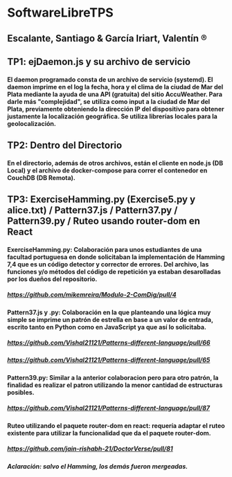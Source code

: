 # SoftwareLibreTPS
## Escalante, Santiago & García Iriart, Valentín ®
## TP1: ejDaemon.js y su archivo de servicio
#### El daemon programado consta de un archivo de servicio (systemd). El daemon imprime en el log la fecha, hora y el clima de la ciudad de Mar del Plata mediante la ayuda de una API (gratuita) del sitio AccuWeather. Para darle más "complejidad", se utiliza como input a la ciudad de Mar del Plata, previamente obteniendo la dirección IP del dispositivo para obtener justamente la localización geográfica. Se utiliza librerías locales para la geolocalización.

## TP2: Dentro del Directorio
#### En el directorio, además de otros archivos, están el cliente en node.js (DB Local) y el archivo de docker-compose para correr el contenedor en CouchDB (DB Remota).

## TP3: ExerciseHamming.py (Exercise5.py y alice.txt) / Pattern37.js / Pattern37.py / Pattern39.py / Ruteo usando router-dom en React
#### ExerciseHamming.py: Colaboración para unos estudiantes de una facultad portuguesa en donde solicitaban la implementación de Hamming 7,4 que es un código detector y corrector de errores. Del archivo, las funciones y/o métodos del código de repetición ya estaban desarolladas por los dueños del repositorio.
##### https://github.com/mikemreira/Modulo-2-ComDig/pull/4 
#### Pattern37.js y .py: Colaboración en la que planteando una lógica muy simple se imprime un patrón de estrella en base a un valor de entrada, escrito tanto en Python como en JavaScript ya que así lo solicitaba.
##### https://github.com/Vishal21121/Patterns-different-language/pull/66 
##### https://github.com/Vishal21121/Patterns-different-language/pull/65
#### Pattern39.py: Similar a la anterior colaboracion pero para otro patrón, la finalidad es realizar el patron utilizando la menor cantidad de estructuras posibles.
##### https://github.com/Vishal21121/Patterns-different-language/pull/87
#### Ruteo utilizando el paquete router-dom en react: requería adaptar el ruteo existente para utilizar la funcionalidad que da el paquete router-dom.
##### https://github.com/jain-rishabh-21/DoctorVerse/pull/81
##### Aclaración: salvo el Hamming, los demás fueron mergeadas.
